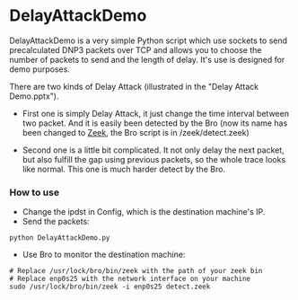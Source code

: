 # DelayAttackDemo
DelayAttackDemo is a very simple Python script which use sockets to send precalculated 
DNP3 packets over TCP and allows you to choose the number of packets to send and the length of delay. 
It's use is designed for demo purposes.

There are two kinds of Delay Attack (illustrated in the "Delay Attack Demo.pptx").
- First one is simply Delay Attack, it just change the time interval between two packet.
And it is easily been detected by the Bro (now its name has been changed to [Zeek](https://www.zeek.org/), the Bro script is 
in /zeek/detect.zeek)

- Second one is a little bit complicated. It not only delay the next packet, but also 
fulfill the gap using previous packets, so the whole trace looks like normal. This one is much harder
detect by the Bro.


### How to use

- Change the ipdst in Config, which is the destination machine's IP.
- Send the packets:
 ```
 python DelayAttackDemo.py
 ```
- Use Bro to monitor the destination machine:
```buildoutcfg
# Replace /usr/lock/bro/bin/zeek with the path of your zeek bin
# Replace enp0s25 with the network interface on your machine
sudo /usr/lock/bro/bin/zeek -i enp0s25 detect.zeek
```

